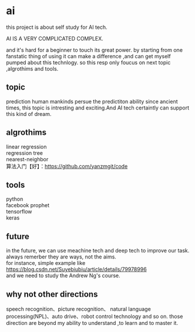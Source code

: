 # ai
this project is about self study for AI tech.

AI IS A VERY COMPLICATED COMPLEX.

and it's hard for a beginner to touch its great power.
by starting from one fanstatic thing of using it can make a difference ,and can get myself pumped about this technlogy.
so  this resp only foucus on next topic ,algrothims and tools.


## topic

prediction
human mankinds persue the predictiton ability since ancient times, this topic is intresting and exciting.And AI tech certaintly can support this  kind of dream.
  
## algrothims

linear regression  
regression tree  
nearest-neighbor  
算法入门【好】：https://github.com/yanzmgit/code


## tools

python  
facebook prophet  
tensorflow  
keras  



## future

in the future, we can use meachine tech and deep tech to improve our task.   
always remerber they are ways, not the aims.  
for instance, simple example like https://blog.csdn.net/Suyebiubiu/article/details/79978996   
and we need to study the Andrew Ng's  course.


## why not other directions

speech recognition、picture recognition、 natural language processing(NPL)、auto drive、robot control technology and so on.
those direction are beyond my ability to understand ,to learn and to master it.




